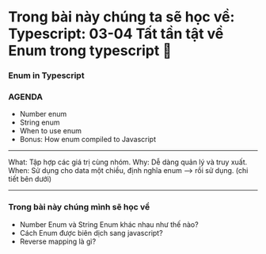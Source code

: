 # Trong bài này chúng ta sẽ học về: Typescript: 03-04 Tất tần tật về Enum trong typescript 🎉

### Enum in Typescript

### AGENDA

- Number enum
- String enum
- When to use enum
- Bonus: How enum compiled to Javascript

---

What: Tập hợp các giá trị cùng nhóm.
Why: Dễ dàng quản lý và truy xuất.
When: Sử dụng cho data một chiều, định nghĩa enum --> rồi sử dụng. (chi tiết bên dưới)

---

### Trong bài này chúng mình sẽ học về

- Number Enum và String Enum khác nhau như thế nào?
- Cách Enum được biên dịch sang javascript?
- Reverse mapping là gì?

